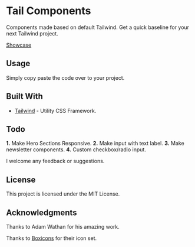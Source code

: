 # Tail Components

Components made based on default Tailwind. Get a quick baseline for your next Tailwind project.

[Showcase](https://rexdesigndk.github.io/Tail-Components/)

## Usage

Simply copy paste the code over to your project.

## Built With

* [Tailwind](https://tailwindcss.com/) - Utility CSS Framework.

## Todo

**1.** Make Hero Sections Responsive.
**2.** Make input with text label.
**3.** Make newsletter components.
**4.** Custom checkbox/radio input. 

I welcome any feedback or suggestions. 

## License

This project is licensed under the MIT License.

## Acknowledgments

Thanks to Adam Wathan for his amazing work.   
   
Thanks to [Boxicons](https://boxicons.com/) for their icon set.
